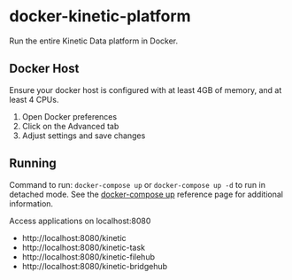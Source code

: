 # docker-kinetic-platform

Run the entire Kinetic Data platform in Docker.

## Docker Host

Ensure your docker host is configured with at least 4GB of memory, and at least 4 CPUs.

1.  Open Docker preferences
2.  Click on the Advanced tab
3.  Adjust settings and save changes

## Running

Command to run: `docker-compose up` or `docker-compose up -d` to run in detached mode. See the [docker-compose up](https://docs.docker.com/compose/reference/up/) reference page for additional information.

Access applications on localhost:8080

* http://localhost:8080/kinetic
* http://localhost:8080/kinetic-task
* http://localhost:8080/kinetic-filehub
* http://localhost:8080/kinetic-bridgehub
